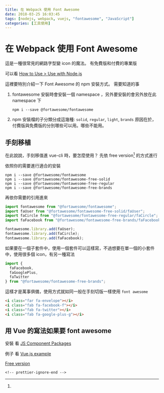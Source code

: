 ```yaml
---
title: 在 Webpack 使用 Font Awesome
date: 2018-03-25 16:03:45
tags: [nodejs, webpack, vuejs, "fontawesome", "JavaScript"]
categories: [工具使用]
---
```


# 在 Webpack 使用 Font Awesome

這是一種很常見的網路字型變 icon 的魔法。
有免費版和付費的專業版

可以看 [How to Use > Use with Node.js](https://fontawesome.com/how-to-use/use-with-node-js)

這裡要特別介紹一下 Font Awesome 的 npm 安裝方式。
需要知道的事

1. fontawesome 安裝時會安裝一個 namespace ，另外要安裝的會另外放在此 namespace 下
   ```shell
   npm i --save @fortawesome/fontawesome
   ```
2. npm 安裝檔的子分類分成這幾種: `solid`, `regular`, `light`, `brands`
   原因在於，付費版與免費版的分別哪些可以用。哪些不能用。

## 手刻移植

在此說說，手刻移值進 vue-cli 時，要怎麼使用？
先依 free version[^font-awesome-free] 的方式進行

依照你的需要進行適合的安裝

```shell
npm i --save @fortawesome/fontawesome
npm i --save @fortawesome/fontawesome-free-solid
npm i --save @fortawesome/fontawesome-free-regular
npm i --save @fortawesome/fontawesome-free-brands
```

再依你需要的引用進來

```javascript
import fontawesome from "@fortawesome/fontawesome";
import faUser from "@fortawesome/fontawesome-free-solid/faUser";
import faCircle from "@fortawesome/fontawesome-free-regular/faCircle";
import faFacebook from "@fortawesome/fontawesome-free-brands/faFacebook";

fontawesome.library.add(faUser);
fontawesome.library.add(faCircle);
fontawesome.library.add(faFacebook);
```

如果要在一個子套件中，使用一個套件可以這樣寫，不過想要在單一個的小套件中，使用很多個 icon，有另一種寫法

```javascript
import {
  faFacebook,
  faGooglePlus,
  faTwitter
} from "@fortawesome/fontawesome-free-brands";
```

這樣才是萬事俱備，使用方式就如同一般在手刻切版一樣使用 `font awesome`

```html
<i class="far fa-envelope"></i>
<i class="fab fa-facebook-f"></i>
<i class="fab fa-twitter"></i>
<i class="fab fa-google-plus-g"></i>
```

## 用 Vue 的寫法如果要 font awesome

安裝 看 [JS Component Packages](https://fontawesome.com/how-to-use/js-component-packages#vue-js)

例子 看 [Vue.js example](https://fontawesome.com/how-to-use/use-with-node-js#using-the-library)

<!-- prettier-ignore-start -->

[^font-awesome-free]:

  [Free version](https://fontawesome.com/how-to-use/use-with-node-js#free)

    <!-- prettier-ignore-end -->
